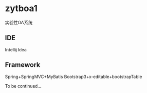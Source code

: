 # zytboa1
实验性OA系统
## IDE
Intellij Idea
## Framework
Spring+SpringMVC+MyBatis
Bootstrap3+x-editable+bootstrapTable

To be continued...
